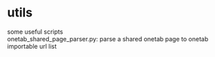 # utils
some useful scripts  
onetab_shared_page_parser.py: parse a shared onetab page to onetab importable url list
